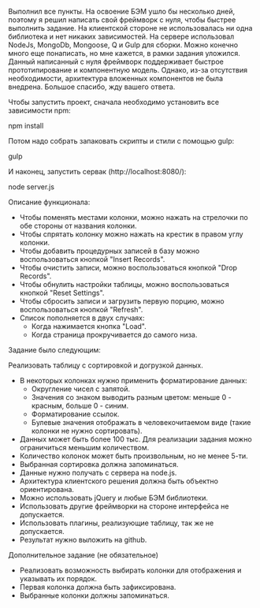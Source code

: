 Выполнил все пункты. На освоение БЭМ ушло бы несколько дней, поэтому я решил написать свой фреймворк с нуля, чтобы быстрее выполнить задание. На клиентской стороне не использовалась ни одна библиотека и нет никаких зависимостей. На сервере использовал NodeJs, MongoDb, Mongoose, Q и Gulp для сборки. Можно конечно много еще понаписать, но мне кажется, в рамки задания уложился. Данный написанный с нуля фреймворк поддерживает быстрое прототипирование и компонентную модель. Однако, из-за отсутствия необходимости, архитектура вложенных компонентов не была внедрена. Большое спасибо, жду вашего ответа.

Чтобы запустить проект, сначала необходимо установить все зависимости npm:

  npm install

Потом надо собрать запаковать скрипты и стили с помощью gulp:

  gulp

И наконец, запустить сервак (http://localhost:8080/):

  node server.js

Описание функционала:

  - Чтобы поменять местами колонки, можно нажать на стрелочки по обе стороны от названия колонки.
  - Чтобы спрятать колонку можно нажать на крестик в правом углу колонки.
  - Чтобы добавить процедурных записей в базу можно воспользоваться кнопкой "Insert Records".
  - Чтобы очистить записи, можно воспользоваться кнопкой "Drop Records".
  - Чтобы обнулить настройки таблицы, можно воспользоваться кнопкой "Reset Settings".
  - Чтобы сбросить записи и загрузить первую порцию, можно воспользоваться кнопкой "Refresh".
  - Список пополняется в двух случаях:
    - Когда нажимается кнопка "Load".
    - Когда страница прокручивается до самого низа.

Задание было следующим:

  Реализовать таблицу с сортировкой и догрузкой данных.

  - В некоторых колонках нужно применить форматирование данных:
    - Округление чисел с запятой.
    - Значения со знаком выводить разным цветом: меньше 0 - красным, больше 0 - синим.
    - Форматирование ссылок.
    - Булевые значения отображать в человекочитаемом виде (такие колонки не нужно сортировать).
  - Данных может быть более 100 тыс. Для реализации задания можно ограничиться меньшим количеством.
  -  Количество колонок может быть произвольным, но не менее 5-ти.
  -  Выбранная сортировка должна запоминаться.
  -  Данные нужно получать с сервера на node.js.
  -  Архитектура клиентского решения должна быть объектно ориентирована.
  -  Можно использовать jQuery и любые БЭМ библиотеки.
  -  Использовать другие фреймворки на стороне интерфейса не допускается.
  -  Использовать плагины, реализующие таблицу, так же не допускается.
  -  Результат нужно выложить на github.

  Дополнительное задание (не обязательное)

  -  Реализовать возможность выбирать колонки для отображения и указывать их порядок.
  -  Первая колонка должна быть зафиксирована.
  -  Выбранные колонки должны запоминаться.
